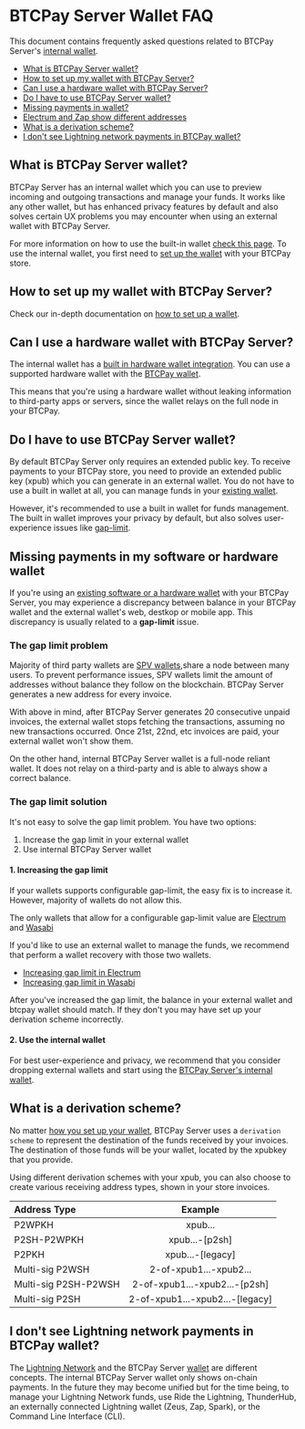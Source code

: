 # BTCPay Server Wallet FAQ

This document contains frequently asked questions related to BTCPay Server's [internal wallet](Wallet.md).

* [What is BTCPay Server wallet?](#what-is-btcpay-server-wallet)
* [How to set up my wallet with BTCPay Server?](#how-to-set-up-my-wallet-with-btcpay-server)
* [Can I use a hardware wallet with BTCPay Server?](#can-i-use-a-hardware-wallet-with-btcpay-server)
* [Do I have to use BTCPay Server wallet?](#do-i-have-to-use-btcpay-server-wallet)
* [Missing payments in wallet?](#missing-payments-in-my-software-or-hardware-wallet)
* [Electrum and Zap show different addresses](#receiving-address-in-zap-and-electrum-is-different)
* [What is a derivation scheme?](#what-is-a-derivation-scheme)
* [I don't see Lightning network payments in BTCPay wallet?](#i-don-t-see-lightning-network-payments-in-btcpay-wallet)

## What is BTCPay Server wallet?

BTCPay Server has an internal wallet which you can use to preview incoming and outgoing transactions and manage your funds.
It works like any other wallet, but has enhanced privacy features by default and also solves certain UX problems you may encounter when using an external wallet with BTCPay Server. 

For more information on how to use the built-in wallet [check this page](/Wallet.md). To use the internal wallet, you first need to [set up the wallet](/WalletSetup.md) with your BTCPay store.

## How to set up my wallet with BTCPay Server?

Check our in-depth documentation on [how to set up a wallet](/WalletSetup.md).

## Can I use a hardware wallet with BTCPay Server?

The internal wallet has a [built in hardware wallet integration](/Vault.md). You can use a supported hardware wallet with the [BTCPay wallet](Wallet.md). 

This  means that you're using a hardware wallet without leaking information to third-party apps or servers, since the wallet relays on the full node in your BTCPay.
 
## Do I have to use BTCPay Server wallet?

By default BTCPay Server only requires an extended public key. To receive payments to your BTCPay store, you need to provide an extended public key (xpub) which you can generate in an external wallet. You do not have to use a built in wallet at all, you can manage funds in your [existing wallet](/WalletSetup/#use-an-existing-wallet).

However, it's recommended to use a built in wallet for funds management. The built in wallet improves your privacy by default, but also solves user-experience issues like [gap-limit](#missing-payments-in-my-software-or-hardware-wallet).

## Missing payments in my software or hardware wallet

If you're using an [existing software or a hardware wallet](/WalletSetup/#use-an-existing-wallet) with your BTCPay Server, you may experience a discrepancy between balance in your BTCPay wallet and the external wallet's web, destkop or mobile app. This discrepancy is usually related to a **gap-limit** issue. 

### The gap limit problem

Majority of third party wallets are [SPV wallets](https://en.bitcoinwiki.org/wiki/Simplified_Payment_Verification),share a node between many users. To  prevent performance issues, SPV wallets limit the amount of addresses without balance they follow on the blockchain. BTCPay Server generates a new address for every invoice. 

With above in mind, after BTCPay Server generates 20 consecutive unpaid invoices, the external wallet stops fetching the transactions, assuming no new transactions occurred. Once 21st, 22nd, etc invoices are paid, your external wallet won't show them.

On the other hand, internal BTCPay Server wallet is a full-node reliant wallet. It does not relay on a third-party and is able to always show a correct balance.

### The gap limit solution

It's not easy to solve the gap limit problem. You have two options:

1. Increase the gap limit in your external wallet
2. Use internal BTCPay Server wallet

#### 1. Increasing the gap limit

If your wallets supports configurable gap-limit, the easy fix is to increase it. However, majority of wallets do not allow this. 

The only wallets that allow for a configurable gap-limit value are [Electrum](/ElectrumWallet.md) and [Wasabi](/WasabiWallet.md)

If you'd like to use an external wallet to manage the funds, we recommend that perform a wallet recovery with those two wallets.

- [Increasing gap limit in Electrum](/ElectrumWallet.md/#configuring-the-gap-limit-in-electrum)
- [Increasing gap limit in Wasabi](/WasabiWallet.md/#configuring-the-gap-limit-in-wasabi)

After you've increased the gap limit, the balance in your external wallet and btcpay wallet should match. If they don't you may have set up your derivation scheme incorrectly.

#### 2. Use the internal wallet

For best user-experience and privacy, we recommend that you consider dropping external wallets and start using the [BTCPay Server's internal wallet](/Wallet.md).

## What is a derivation scheme?

No matter [how you set up your wallet](/WalletSetup.md), BTCPay Server uses a `derivation scheme` to represent the destination of the funds received by your invoices. The destination of those funds will be your wallet, located by the xpubkey that you provide.

Using different derivation schemes with your xpub, you can also choose to create various receiving address types, shown in your store invoices.

|Address Type|	Example |
|:--|:--:|
|P2WPKH |	xpub... |
|P2SH-P2WPKH	| xpub...-[p2sh] |
|P2PKH	| xpub...-[legacy] |
|Multi-sig P2WSH	| 2-of-xpub1...-xpub2... |
|Multi-sig P2SH-P2WSH	| 2-of-xpub1...-xpub2...-[p2sh] |
|Multi-sig P2SH |	2-of-xpub1...-xpub2...-[legacy] |

## I don't see Lightning network payments in BTCPay wallet?

The [Lightning Network](/LightningNetwork.md) and the BTCPay Server [wallet](/Wallet.md) are different concepts. The internal BTCPay Server wallet only shows on-chain payments.
In the future they may become unified but for the time being, to manage your Lightning Network funds, use Ride the Lightning, ThunderHub, an externally connected Lightning wallet (Zeus, Zap, Spark), or the Command Line Interface (CLI).
